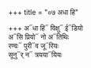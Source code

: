 +++
title = "०७ अधा हि"

+++
अ᳓धा हि᳓ विक्षु᳓ ई᳓डियो  
अ᳓सि प्रियो᳓ नो अ᳓तिथिः  
रण्वः᳓ पुरी᳓व जू᳓रियः  
सूनु᳓र् न᳓ त्रयया᳓यियः
